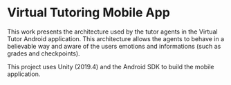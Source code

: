 # Virtual Tutoring Mobile App

This work presents the architecture used by the tutor agents in the Virtual Tutor Android application. This architecture allows the agents to behave in a believable way and aware of the users emotions and informations (such as grades and checkpoints).

This project uses Unity (2019.4) and the Android SDK to build the mobile application.
